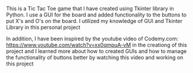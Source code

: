 This is a  Tic Tac Toe game that I have created using Tkinter library in Python. I use a GUI for the board and added functionality to the buttons to put X's and O's on the board. I utilized my knowledge of GUI and Tkinter Library in this personal project

In addition, I have been inspired by the youtube video of Codemy.com: https://www.youtube.com/watch?v=xx0qmpuA-vM in the creationg of this project and I learned more about how to created GUIs and how to manage the functionality of buttons better by watching this video and working on this project
